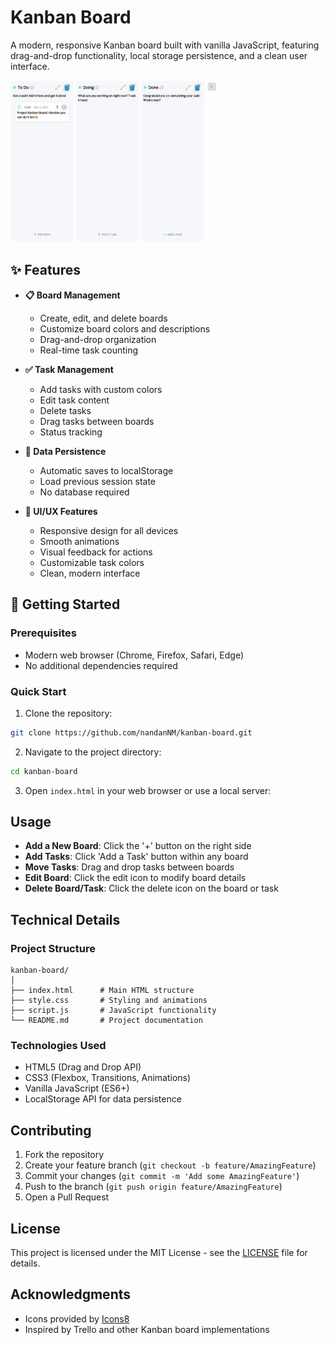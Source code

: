 # Kanban Board

A modern, responsive Kanban board built with vanilla JavaScript, featuring drag-and-drop functionality, local storage persistence, and a clean user interface.

![Kanban Board Preview](preview.png)

## ✨ Features

- **📋 Board Management**

  - Create, edit, and delete boards
  - Customize board colors and descriptions
  - Drag-and-drop organization
  - Real-time task counting

- **✅ Task Management**

  - Add tasks with custom colors
  - Edit task content
  - Delete tasks
  - Drag tasks between boards
  - Status tracking

- **💾 Data Persistence**

  - Automatic saves to localStorage
  - Load previous session state
  - No database required

- **🎨 UI/UX Features**
  - Responsive design for all devices
  - Smooth animations
  - Visual feedback for actions
  - Customizable task colors
  - Clean, modern interface

## 🚀 Getting Started

### Prerequisites

- Modern web browser (Chrome, Firefox, Safari, Edge)
- No additional dependencies required

### Quick Start

1. Clone the repository:

```bash
git clone https://github.com/nandanNM/kanban-board.git
```

2. Navigate to the project directory:

```bash
cd kanban-board
```

3. Open `index.html` in your web browser or use a local server:

## Usage

- **Add a New Board**: Click the '+' button on the right side
- **Add Tasks**: Click 'Add a Task' button within any board
- **Move Tasks**: Drag and drop tasks between boards
- **Edit Board**: Click the edit icon to modify board details
- **Delete Board/Task**: Click the delete icon on the board or task

## Technical Details

### Project Structure

```
kanban-board/
│
├── index.html      # Main HTML structure
├── style.css       # Styling and animations
├── script.js       # JavaScript functionality
└── README.md       # Project documentation
```

### Technologies Used

- HTML5 (Drag and Drop API)
- CSS3 (Flexbox, Transitions, Animations)
- Vanilla JavaScript (ES6+)
- LocalStorage API for data persistence

## Contributing

1. Fork the repository
2. Create your feature branch (`git checkout -b feature/AmazingFeature`)
3. Commit your changes (`git commit -m 'Add some AmazingFeature'`)
4. Push to the branch (`git push origin feature/AmazingFeature`)
5. Open a Pull Request

## License

This project is licensed under the MIT License - see the [LICENSE](LICENSE) file for details.

## Acknowledgments

- Icons provided by [Icons8](https://icons8.com/)
- Inspired by Trello and other Kanban board implementations
